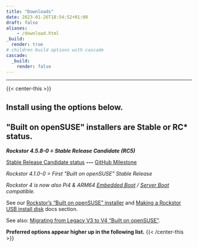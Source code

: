 ```yaml
---
title: "Downloads"
date: 2023-01-26T18:54:52+01:00
draft: false
aliases:
    - /download.html
_build:
  render: true
# children build options with cascade
cascade:
  _build:
    render: false
---
```

---
{{< center-this >}}
## Install using the options below.

## "Built on openSUSE" installers are Stable or RC* status.

***Rockstor 4.5.8-0 = Stable Release Candidate (RC5)***

[Stable Release Candidate status](https://forum.rockstor.com/t/v4-5-testing-channel-changelog/8546/10) **---**
[GitHub Milestone](https://github.com/rockstor/rockstor-core/milestone/19)

*Rockstor 4.1.0-0 = First "Built on openSUSE" Stable Release*

*Rockstor 4 is now also Pi4 & ARM64 [Embedded Boot](https://github.com/ARM-software/ebbr) / [Server Boot](https://github.com/ARM-software/sbsa-acs) compatible.*

See our [Rockstor’s “Built on openSUSE” installer](/docs/installation/installer-howto.html) and 
[Making a Rockstor USB install disk](/docs/installation/quickstart.html#making-a-rockstor-usb-install-disk)
docs section.

See also: [Migrating from Legacy V3 to V4 “Built on openSUSE”](/docs/howtos/v3_to_v4.html). 

**Preferred options appear higher up in the following list.**
{{< /center-this >}}